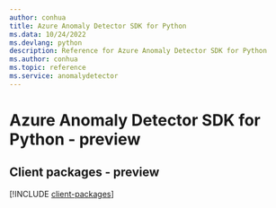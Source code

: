 ```yaml
---
author: conhua
title: Azure Anomaly Detector SDK for Python
ms.data: 10/24/2022
ms.devlang: python
description: Reference for Azure Anomaly Detector SDK for Python
ms.author: conhua
ms.topic: reference
ms.service: anomalydetector
---
```

# Azure Anomaly Detector SDK for Python - preview

## Client packages - preview
[!INCLUDE [client-packages](anomaly-detector-client-index.md)]